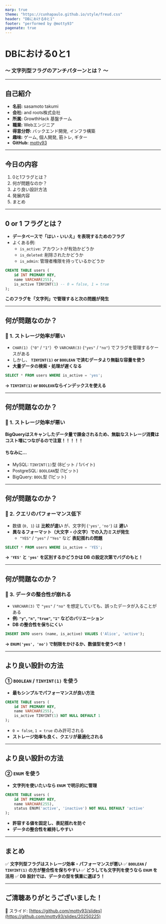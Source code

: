 ```yaml
---
marp: true
theme: "https://cunhapaulo.github.io/style/freud.css"
header: "DBにおける0と1"
footer: "performed by @motty93"
pagenate: true
---
```


# DBにおける0と1
### ～ 文字列型フラグのアンチパターンとは？ ～


---

## 自己紹介

- **名前:** sasamoto takumi
- **会社:** and roots株式会社
- **所属:** GrowthHack 基盤チーム
- **職業:** Webエンジニア
- **得意分野:** バックエンド開発, インフラ構築
- **趣味:** ゲーム, 個人開発, 筋トレ, ギター
- **GitHub:** [motty93](https://github.com/motty93)


---

## 今日の内容

1. 0と1フラグとは？
2. 何が問題なのか？
3. より良い設計方法
4. 発展内容
5. まとめ


---

## 0 or 1 フラグとは？
- **データベースで「はい・いいえ」を表現するためのフラグ**
- よくある例:
    - `is_active`: アカウントが有効かどうか
    - `is_deleted`: 削除されたかどうか
    - `is_admin`: 管理者権限を持っているかどうか

```sql
CREATE TABLE users (
    id INT PRIMARY KEY,
    name VARCHAR(255),
    is_active TINYINT(1) -- 0 = false, 1 = true
);
```

**このフラグを「文字列」で管理すると次の問題が発生**

---

## 何が問題なのか？
### 🚨 1. ストレージ効率が悪い
- `CHAR(1)`（`"0"` / `"1"`）や `VARCHAR(3)` (`"yes"` / `"no"`) でフラグを管理するケースがある
- しかし、 **`TINYINT(1)` or `BOOLEAN` で済むデータより無駄な容量を使う**
- **大量データの検索・処理が遅くなる**

```sql
SELECT * FROM users WHERE is_active = 'yes';
```

**-> `TINYINT(1)` or `BOOLEAN`ならインデックスを使える**


---

## 何が問題なのか？
### 🚨 1. ストレージ効率が悪い

**BigQueryはスキャンしたデータ量で課金されるため、無駄なストレージ消費はコスト増につながるので注意！！！！！**
#### ちなみに…
- MySQL: `TINYINT(1)`型 (8ビット / 1バイト)
- PostgreSQL: `BOOLEAN`型 (1ビット)
- BigQuery: `BOOL`型 (1ビット)

---

## 何が問題なのか？
### 🚨 2. クエリのパフォーマンス低下
- 数値 (`0, 1`) は **比較が速い** が、文字列 (`'yes'`, `'no'`) は **遅い**
- **異なるフォーマット（大文字・小文字）での入力ミスが発生**
  - `"YES"` / `"yes"` / `"Yes"` など **表記揺れの問題**

```sql
SELECT * FROM users WHERE is_active = 'YES';
```

**→ `'YES'` と `'yes'` を区別するかどうかは DB の設定次第でバグのもと！**

---

## 何が問題なのか？
### 🚨 3. データの整合性が崩れる
- `VARCHAR(3)` で `"yes"` / `"no"` を想定していても、誤ったデータが入ることがある
- **例: `"y"`, `"n"`, `"true"`, `"1"` などのバリエーション**
- **DB の整合性を保ちにくい**

```sql
INSERT INTO users (name, is_active) VALUES ('Alice', 'active');
```

**→ `ENUM('yes', 'no')` で制限をかけるか、数値型を使うべき！**

---

## より良い設計の方法
### ① `BOOLEAN` / `TINYINT(1)` を使う
- **最もシンプルでパフォーマンスが良い方法**

```sql
CREATE TABLE users (
    id INT PRIMARY KEY,
    name VARCHAR(255),
    is_active TINYINT(1) NOT NULL DEFAULT 1
);
```

- `0 = false`, `1 = true` のみ許可される
- **ストレージ効率も良く、クエリが最適化される**

---

## より良い設計の方法
### ② `ENUM` を使う
- **文字列を使いたいなら `ENUM` で明示的に管理**

```sql
CREATE TABLE users (
    id INT PRIMARY KEY,
    name VARCHAR(255),
    status ENUM('active', 'inactive') NOT NULL DEFAULT 'active'
);
```

- **許容する値を固定し、表記揺れを防ぐ**
- **データの整合性を維持しやすい**

---

## まとめ
✅ **文字列型フラグはストレージ効率・パフォーマンスが悪い**
✅ **`BOOLEAN` / `TINYINT(1)` の方が整合性を保ちやすい**
✅ **どうしても文字列を使うなら `ENUM` を活用**
✅ **DB 設計では、データの型を慎重に選ぼう！**

---

## ご清聴ありがとうございました！
📌 スライド: [https://github.com/motty93/slides](https://github.com/motty93/slides/20250225)
